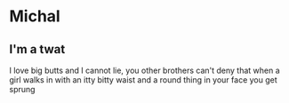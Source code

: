 # Michal

## I'm a twat


I love big butts and I cannot lie, you other brothers can't deny that when a girl walks in with an itty bitty waist and a round thing in your face you get sprung

